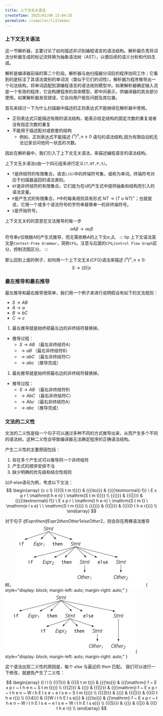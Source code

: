 ```yaml
---
title: 上下文无关语法
createTime: 2025/01/09 13:04:55
permalink: /compiler/li1lwkdo/
---
```


### 上下文无关语法

这一节解析器，主要讨论了如何描述并识别编程语言的语法结构。解析器负责将词法分析器生成的标记流转换为抽象语法树（AST），以便后续的语义分析和代码生成。

解析是编译器前端的第二个阶段。解析器与由扫描器分词后的程序协同工作；它看到的是标注了其语法类别的单词流（类似于它们的词性）。解析器为程序推导出一个句法结构，将单词适配到源编程语言的语法规则模型中。如果解析器确定输入流是一个有效的程序，它会构建程序的具体模型，即中间表示，供编译器的其余部分使用。如果解析器发现错误，它会向用户报告问题及其位置。

首先来探讨一下为什么扫描器中描述的正则表达式不能继续在解析器中使用。

- 正则表达式只能描述有限的语法结构，能表示给定结构的固定次数的重复或者没有指定次数的重复
- 不能用于描述配对或嵌套的结构
  - 例如，正则表达式不能描述 $(^n )^n ,n \geq 0$ 语句的语法结构,因为有限自动机无法记录访问他同一状态的次数。

因此在解析器中，我们引入了上下文无关语法，来描述编程语言的语法结构。

上下文无关语法`G`由一个四元组来进行定义`(T,NT,P,S)`。

- `T`是终结符的有限集合。语言`L(G)`中的终端符号集，或称为单词。终端符号对应于扫描器返回的语法类别。
- `NT`是非终结符的有限集合。它们是为在`G`的产生式中提供抽象和结构而引入的语法变量。
- `P`是产生式的有限集合。`P`中的每条规则具有形式 $NT → (T ∪ NT)^+$；也就是说，它用一个或多个语法符号的字符串替换单一的非终端符号。
- `S`是开始符号。

上下文无关的的意思在文法推导的每一步
$$\alpha  A\beta  \to \alpha \gamma \beta $$
符号串$\gamma$仅根据$A$的产生式推导，而无需依赖$A$的上下文$\alpha,\beta$。
::: tip
上下文语法英文是`Context-Free Grammar`，简称`CFG`。注意与后面的`CFG`,`Control Flow Graph`区分，控制流图区分。
:::

那么回到上面的例子，如何用一个上下文无关(CFG)语法来描述 $(^n )^n ,n \geq 0$:
$$S\to (S)|\varepsilon$$

### 最左推导和最右推导

最左推导和最右推导很简单，我们用一个例子来进行说明假设有如下的文法规则：

- $S \to A B$
- $A \to a$
- $B \to b C$
- $C \to c$

1. 最左推导就是始终把最左边的非终结符替换掉。

- 推导过程：
  - $S \to A B$ （最左非终结符A）
  - $\to a B$ （最左非终结符B）
  - $\to a b C$ （最左非终结符C）
  - $\to a b c$ （推导完成）

1. 最右推导就是始终把最右边的非终结符替换掉。

- 推导过程：
  - $S \to A B$ （最右非终结符B）
  - $\to A b C$ （最右非终结符C）
  - $\to A b c$ （最右非终结符A）
  - $\to a b c$ （推导完成）

### 文法的二义性

文法的二义性是指一个句子可以通过多种不同的方式推导出来，从而产生多个不同的语法树。这种二义性会导致编译器无法确定程序的正确语法结构。

产生二义性的主要原因包括：

1. 存在多个产生式可以推导同一个非终结符
2. 产生式的顺序安排不当
3. 缺少明确的优先级和结合性规则

以if-else语句为例，考虑以下文法：
$$
\begin{array} {c c l} {{{{S t m t}}}} & {{{\to}}} & {{{{\textnormal{i f}} \ E x p r \ \mathrm{t h e n} \ \mathrm{S t m t}}}} \\ {{{}}} & {{{|}}} & {{{{\textnormal{i f}} \ E x p r \ \mathrm{t h e n} \ \mathrm{S t m t} \ \mathrm{e l s e} \ \ \mathrm{S t m t}}}} \\ {{{}}} & {{{|}}} & {{{{O t h e r}}}} \\ \end{array} $$

对于句子 $if Expri then if Expr2 then Other1 else Other2$，则会存在两棵语法推导树。
![cycle_construction](/compiler/eac/parsers/ifelse1.png){ style="display: block; margin-left: auto; margin-right: auto;" }
![cycle_construction](/compiler/eac/parsers/ifelse2.png){ style="display: block; margin-left: auto; margin-right: auto;" }

这个语法出现二义性的原因是，每个 $else$ 与最近的 $then$ 匹配。
我们可以进行一下修改，就避免产生了二义性：

$$
\begin{array} {l l l l} {{{1}}} & {{{S t m t}}} & {{{\to}}} & {{{\mathrm{i f ~ E x p r ~ t h e n ~ S t m t}}}} \\ {{{2}}} & {{}} & {{{|}}} & {{{\mathrm{i f ~ E x p r ~ t h e n ~ W i h E l s e ~ e l s e ~ S t m t}}}} \\ {{{3}}} & {{}} & {{{|}}} & {{{O t h e r}}} \\ {{{4}}} & {{{W i t h E l s e}}} & {{{\to}}} & {{\mathrm{i f ~ E x p r ~ t h e n ~ W i t h E l s e ~ e l s e ~ W i t h E l s e}}} \\ {{{5}}} & {{}} & {{|}} & {{O t h e r}} \\ \end{array} 
$$
